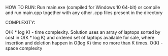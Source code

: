 HOW TO RUN:
Run main.exe (compiled for Windows 10 64-bit) or compile and run main.cpp together with any other .cpp files present in the directory

COMPLEXITY:

O(K * log K) - time complexity. Solution uses an array of laptops sorted by cost in O(K * log K) and ordered set of laptops available for sale, where insertion and deletion happen in O(log K) time no more than K times. 
O(K) - space complexity